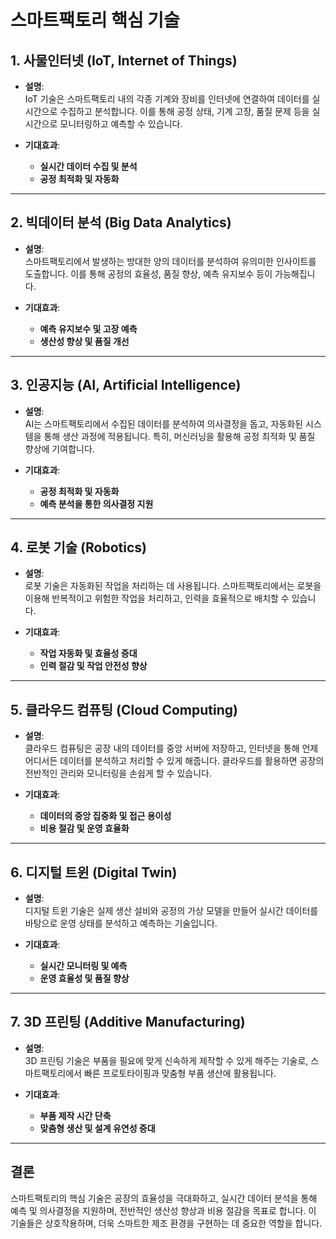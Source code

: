 # 스마트팩토리 핵심 기술

## 1. **사물인터넷 (IoT, Internet of Things)**
- **설명**:  
  IoT 기술은 스마트팩토리 내의 각종 기계와 장비를 인터넷에 연결하여 데이터를 실시간으로 수집하고 분석합니다. 이를 통해 공정 상태, 기계 고장, 품질 문제 등을 실시간으로 모니터링하고 예측할 수 있습니다.
  
- **기대효과**:
  - **실시간 데이터 수집 및 분석**
  - **공정 최적화 및 자동화**

---

## 2. **빅데이터 분석 (Big Data Analytics)**
- **설명**:  
  스마트팩토리에서 발생하는 방대한 양의 데이터를 분석하여 유의미한 인사이트를 도출합니다. 이를 통해 공정의 효율성, 품질 향상, 예측 유지보수 등이 가능해집니다.

- **기대효과**:
  - **예측 유지보수 및 고장 예측**
  - **생산성 향상 및 품질 개선**

---

## 3. **인공지능 (AI, Artificial Intelligence)**
- **설명**:  
  AI는 스마트팩토리에서 수집된 데이터를 분석하여 의사결정을 돕고, 자동화된 시스템을 통해 생산 과정에 적용됩니다. 특히, 머신러닝을 활용해 공정 최적화 및 품질 향상에 기여합니다.
  
- **기대효과**:
  - **공정 최적화 및 자동화**
  - **예측 분석을 통한 의사결정 지원**

---

## 4. **로봇 기술 (Robotics)**
- **설명**:  
  로봇 기술은 자동화된 작업을 처리하는 데 사용됩니다. 스마트팩토리에서는 로봇을 이용해 반복적이고 위험한 작업을 처리하고, 인력을 효율적으로 배치할 수 있습니다.
  
- **기대효과**:
  - **작업 자동화 및 효율성 증대**
  - **인력 절감 및 작업 안전성 향상**

---

## 5. **클라우드 컴퓨팅 (Cloud Computing)**
- **설명**:  
  클라우드 컴퓨팅은 공장 내의 데이터를 중앙 서버에 저장하고, 인터넷을 통해 언제 어디서든 데이터를 분석하고 처리할 수 있게 해줍니다. 클라우드를 활용하면 공장의 전반적인 관리와 모니터링을 손쉽게 할 수 있습니다.

- **기대효과**:
  - **데이터의 중앙 집중화 및 접근 용이성**
  - **비용 절감 및 운영 효율화**

---

## 6. **디지털 트윈 (Digital Twin)**
- **설명**:  
  디지털 트윈 기술은 실제 생산 설비와 공정의 가상 모델을 만들어 실시간 데이터를 바탕으로 운영 상태를 분석하고 예측하는 기술입니다.

- **기대효과**:
  - **실시간 모니터링 및 예측**
  - **운영 효율성 및 품질 향상**

---

## 7. **3D 프린팅 (Additive Manufacturing)**
- **설명**:  
  3D 프린팅 기술은 부품을 필요에 맞게 신속하게 제작할 수 있게 해주는 기술로, 스마트팩토리에서 빠른 프로토타이핑과 맞춤형 부품 생산에 활용됩니다.

- **기대효과**:
  - **부품 제작 시간 단축**
  - **맞춤형 생산 및 설계 유연성 증대**

---

## 결론
스마트팩토리의 핵심 기술은 공장의 효율성을 극대화하고, 실시간 데이터 분석을 통해 예측 및 의사결정을 지원하며, 전반적인 생산성 향상과 비용 절감을 목표로 합니다. 이 기술들은 상호작용하며, 더욱 스마트한 제조 환경을 구현하는 데 중요한 역할을 합니다.
